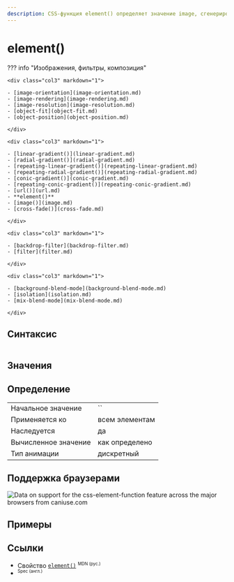 ```yaml
---
description: CSS-функция element() определяет значение image, сгенерированное из произвольного элемента HTML. Это изображение является активным, а это означает, что при изменении элемента HTML свойства CSS, использующие полученное значение, автоматически обновляются.
---
```

<!-- TODO: -->
# element()

??? info "Изображения, фильтры, композиция"

    <div class="col3" markdown="1">

    - [image-orientation](image-orientation.md)
    - [image-rendering](image-rendering.md)
    - [image-resolution](image-resolution.md)
    - [object-fit](object-fit.md)
    - [object-position](object-position.md)

    </div>

    <div class="col3" markdown="1">

    - [linear-gradient()](linear-gradient.md)
    - [radial-gradient()](radial-gradient.md)
    - [repeating-linear-gradient()](repeating-linear-gradient.md)
    - [repeating-radial-gradient()](repeating-radial-gradient.md)
    - [conic-gradient()](conic-gradient.md)
    - [repeating-conic-gradient()](repeating-conic-gradient.md)
    - [url()](url.md)
    - **element()**
    - [image()](image.md)
    - [cross-fade()](cross-fade.md)

    </div>

    <div class="col3" markdown="1">

    - [backdrop-filter](backdrop-filter.md)
    - [filter](filter.md)

    </div>

    <div class="col3" markdown="1">

    - [background-blend-mode](background-blend-mode.md)
    - [isolation](isolation.md)
    - [mix-blend-mode](mix-blend-mode.md)

    </div>

## Синтаксис

```css

```

## Значения

## Определение

|                      |                |
| -------------------- | -------------- |
| Начальное значение   | ``             |
| Применяется ко       | всем элементам |
| Наследуется          | да             |
| Вычисленное значение | как определено |
| Тип анимации         | дискретный     |

## Поддержка браузерами

<p class="ciu_embed" data-feature="css-element-function" data-periods="future_1,current,past_1,past_2" data-accessible-colours="false">
<picture>
<source type="image/webp" srcset="https://caniuse.bitsofco.de/image/css-element-function.webp">
<source type="image/png" srcset="https://caniuse.bitsofco.de/image/css-element-function.png">
<img src="https://caniuse.bitsofco.de/image/css-element-function.jpg" alt="Data on support for the css-element-function feature across the major browsers from caniuse.com">
</picture>
</p>

## Примеры

## Ссылки

- Свойство [`element()`](https://developer.mozilla.org/ru/docs/Web/CSS/element()) <sup><small>MDN (рус.)</small></sup>
- []() <sup><small>Spec (англ.)</small></sup>
